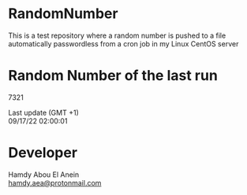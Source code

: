 # RandomNumber    
This is a test repository where a random number is pushed to a file automatically passwordless from a cron job in my Linux CentOS server    
# Random Number of the last run   
7321
      
Last update (GMT +1)    
09/17/22 02:00:01
# Developer    
Hamdy Abou El Anein   
hamdy.aea@protonmail.com
